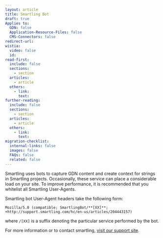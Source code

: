 ```yaml
---
layout: article
title: Smartling Bot
draft: true
Applies to:
  GDN: false
  Application-Resource-Files: false
  CMS-Connectors: false
redirect-url:
wistia:
  video: false
  id:
read-first:
  include: false
  sections:
    - section
  articles:
    - article
  others:
    - link:
      text:
further-reading:
  include: false
  sections:
    - section
  articles:
    - article
  others:
    - link:
      text:
migration-checklist:
  internal-links: false
  images: false
  FAQs: false
  related: false
---
```


Smartling uses bots to capture GDN content and create context for strings in Smartling projects. Occasionally, these service can place a considerable load on your site. To improve performance, it is recommended that you whitelist all Smartling User-Agents.

Smartling bot User-Agent headers take the following form:

~~~
Mozilla/5.0 (compatible; SmartlingBot/**[XX]**; +http://support.smartling.com/hc/en-us/articles/204443157)
~~~

where `/[XX]` is a suffix denoting the particular service performed by the bot.

For more information or to contact smartling, [visit our support site](/).